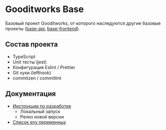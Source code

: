 # Gooditworks Base

Базовый проект Gooditworks, от которого наследуются другие базовые проекты ([base-api](https://github.com/gooditcollective/base-api), [base-frontend](https://github.com/gooditcollective/base-frontend)).

## Состав проекта

- TypeScript
- Unit тесты (jest)
- Конфигурация Eslint / Prettier
- Git хуки (lefthook)
- commitzen / commitlint

## Документация
- [Инструкции по разработке](docs/guides.md)
  - Локальный запуск
  - Релиз новой версии
- [Список env переменных](docs/env.md)
